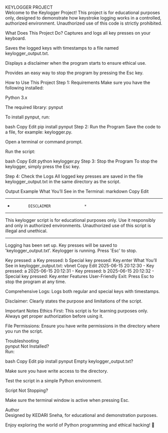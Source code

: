 KEYLOGGER PROJECT<BR>
Welcome to the Keylogger Project! This project is for educational purposes only, designed to demonstrate how keystroke logging works in a controlled, authorized environment. Unauthorized use of this code is strictly prohibited.

What Does This Project Do?
Captures and logs all key presses on your keyboard.

Saves the logged keys with timestamps to a file named keylogger_output.txt.

Displays a disclaimer when the program starts to ensure ethical use.

Provides an easy way to stop the program by pressing the Esc key.

How to Use This Project
Step 1: Requirements
Make sure you have the following installed:

Python 3.x

The required library: pynput

To install pynput, run:

bash
Copy
Edit
pip install pynput
Step 2: Run the Program
Save the code to a file, for example: keylogger.py.

Open a terminal or command prompt.

Run the script:

bash
Copy
Edit
python keylogger.py
Step 3: Stop the Program
To stop the keylogger, simply press the Esc key.

Step 4: Check the Logs
All logged key presses are saved in the file keylogger_output.txt in the same directory as the script.

Output Example
What You’ll See in the Terminal:
markdown
Copy
Edit
***************************************
*            DISCLAIMER               *
***************************************
This keylogger script is for educational purposes only.
Use it responsibly and only in authorized environments.
Unauthorized use of this script is illegal and unethical.
***************************************

Logging has been set up. Key presses will be saved to 'keylogger_output.txt'.
Keylogger is running. Press 'Esc' to stop.

Key pressed: a
Key pressed: b
Special key pressed: Key.enter
What You’ll See in keylogger_output.txt:
vbnet
Copy
Edit
2025-06-15 20:12:30 - Key pressed: a
2025-06-15 20:12:31 - Key pressed: b
2025-06-15 20:12:32 - Special key pressed: Key.enter
Features
User-Friendly Exit: Press Esc to stop the program at any time.

Comprehensive Logs: Logs both regular and special keys with timestamps.

Disclaimer: Clearly states the purpose and limitations of the script.

Important Notes
Ethics First: This script is for learning purposes only. Always get proper authorization before using it.

File Permissions: Ensure you have write permissions in the directory where you run the script.

Troubleshooting<BR>
pynput Not Installed?<BR>
Run:

bash
Copy
Edit
pip install pynput
Empty keylogger_output.txt?

Make sure you have write access to the directory.

Test the script in a simple Python environment.

Script Not Stopping?

Make sure the terminal window is active when pressing Esc.

Author<BR>
Designed by KEDARI Sneha, for educational and demonstration purposes.

Enjoy exploring the world of Python programming and ethical hacking! 🎉








